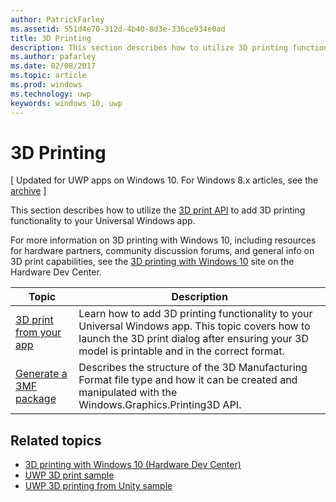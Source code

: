 ```yaml
---
author: PatrickFarley
ms.assetid: 551d4e70-312d-4b40-8d3e-336ce934e0ad
title: 3D Printing
description: This section describes how to utilize 3D printing functionality in your Universal Windows app.
ms.author: pafarley
ms.date: 02/08/2017
ms.topic: article
ms.prod: windows
ms.technology: uwp
keywords: windows 10, uwp
---
```

# 3D Printing

\[ Updated for UWP apps on Windows 10. For Windows 8.x articles, see the [archive](http://go.microsoft.com/fwlink/p/?linkid=619132) \]

This section describes how to utilize the [3D print API](https://msdn.microsoft.com/library/windows/apps/windows.graphics.printing3d.aspx) to add 3D printing functionality to your Universal Windows app.  

<!-- ![the 3D printing from Unity sample uses Windows 3D print APIs to facilitate the printing of a textured model asset from Unity software](images/unity-app-screenshot-002.png) -->

For more information on 3D printing with Windows 10, including resources for hardware partners, community discussion forums, and general info on 3D print capabilities, see the [3D printing with Windows 10](https://developer.microsoft.com/windows/hardware/3d-print-support-windows-10) site on the Hardware Dev Center.

| Topic | Description | 
|-------|-------------|
| [3D print from your app](3d-print-from-app.md) | Learn how to add 3D printing functionality to your Universal Windows app. This topic covers how to launch the 3D print dialog after ensuring your 3D model is printable and in the correct format. |
| [Generate a 3MF package](generate-3mf.md) | Describes the structure of the 3D Manufacturing Format file type and how it can be created and manipulated with the Windows.Graphics.Printing3D API. |

## Related topics

* [3D printing with Windows 10 (Hardware Dev Center)](https://developer.microsoft.com/windows/hardware/3d-print-support-windows-10)
* [UWP 3D print sample](https://github.com/Microsoft/Windows-universal-samples/tree/master/Samples/3DPrinting)
* [UWP 3D printing from Unity sample](https://github.com/Microsoft/Windows-universal-samples/tree/master/Samples/3DPrintingFromUnity)

 

